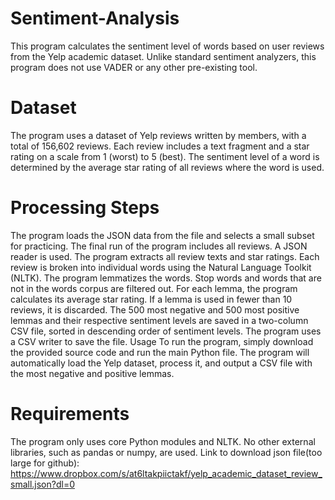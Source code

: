 # Sentiment-Analysis

This program calculates the sentiment level of words based on user reviews from the Yelp academic dataset. Unlike standard sentiment analyzers, this program does not use VADER or any other pre-existing tool.

# Dataset
The program uses a dataset of Yelp reviews written by members, with a total of 156,602 reviews. Each review includes a text fragment and a star rating on a scale from 1 (worst) to 5 (best). The sentiment level of a word is determined by the average star rating of all reviews where the word is used.

# Processing Steps

The program loads the JSON data from the file and selects a small subset for practicing. The final run of the program includes all reviews. A JSON reader is used.
The program extracts all review texts and star ratings.
Each review is broken into individual words using the Natural Language Toolkit (NLTK).
The program lemmatizes the words.
Stop words and words that are not in the words corpus are filtered out.
For each lemma, the program calculates its average star rating. If a lemma is used in fewer than 10 reviews, it is discarded.
The 500 most negative and 500 most positive lemmas and their respective sentiment levels are saved in a two-column CSV file, sorted in descending order of sentiment levels.
The program uses a CSV writer to save the file.
Usage
To run the program, simply download the provided source code and run the main Python file. The program will automatically load the Yelp dataset, process it, and output a CSV file with the most negative and positive lemmas.

# Requirements
The program only uses core Python modules and NLTK. No other external libraries, such as pandas or numpy, are used.
Link to download json file(too large for github): https://www.dropbox.com/s/at6ltakpiictakf/yelp_academic_dataset_review_small.json?dl=0
